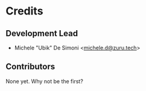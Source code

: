# Credits

## Development Lead

- Michele "Ubik" De Simoni \<michele.d@zuru.tech\>

## Contributors

None yet. Why not be the first?
